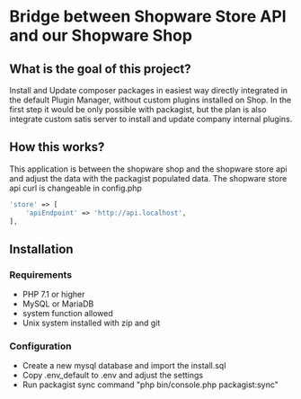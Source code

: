 # Bridge between Shopware Store API and our Shopware Shop

## What is the goal of this project?

Install and Update composer packages in easiest way directly integrated in the default Plugin Manager, without custom plugins installed on Shop.
In the first step it would be only possible with packagist, but the plan is also integrate custom satis server to install and update company internal plugins.

## How this works?

This application is between the shopware shop and the shopware store api and adjust the data with the packagist populated data.
The shopware store api curl is changeable in config.php

```php
'store' => [
    'apiEndpoint' => 'http://api.localhost',
],
```

## Installation

### Requirements
* PHP 7.1 or higher
* MySQL or MariaDB
* system function allowed
* Unix system installed with zip and git

### Configuration

* Create a new mysql database and import the install.sql
* Copy .env_default to .env and adjust the settings
* Run packagist sync command "php bin/console.php packagist:sync"
